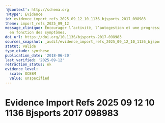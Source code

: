 ```yaml
---
'@context': http://schema.org
'@type': Evidence
id: evidence_import_refs_2025_09_12_10_1136_bjsports_2017_098983
theme: import_refs_2025_09_12
message_clinique: Encourager l’activité, l’autogestion et une progression graduée
  en fonction des symptômes.
doi_url: https://doi.org/10.1136/bjsports-2017-098983
sources_snapshot: _audit/evidence_import_refs_2025_09_12_10_1136_bjsports_2017_098983.json
statut: valide
type_etude: synthese
publication_date: '2018-06-20'
last_verified: '2025-09-12'
retraction_status: ok
evidence_level:
  scale: OCEBM
  value: unspecified
---
```

# Evidence Import Refs 2025 09 12 10 1136 Bjsports 2017 098983

